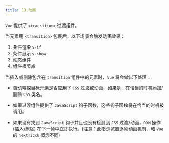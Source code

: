 ```yaml
---
title: 13.动画
---
```


`Vue` 提供了 `<transition>` 过渡组件。

当元素用 `<transition>` 包裹后，以下场景会触发动画效果：

1. 条件渲染 `v-if`
2. 条件展示 `v-show`
3. 动态组件
4. 组件根节点

当插入或删除包含在 `transition` 组件中的元素时，`Vue` 将会做以下处理：

  - 自动嗅探目标元素是否应用了 `CSS` 过渡或动画，如果是，在恰当的时机添加/删除 `CSS` 类名。

  - 如果过渡组件提供了 `JavaScript` 钩子函数，这些钩子函数将在恰当的时机被调用。

  - 如果没有找到 `JavaScript` 钩子并且也没有检测到 `CSS` 过渡/动画，`DOM` 操作 (插入/删除) 在下一帧中立即执行。(注意：此指浏览器逐帧动画机制，和 `Vue` 的 `nextTicxk` 概念不同)

